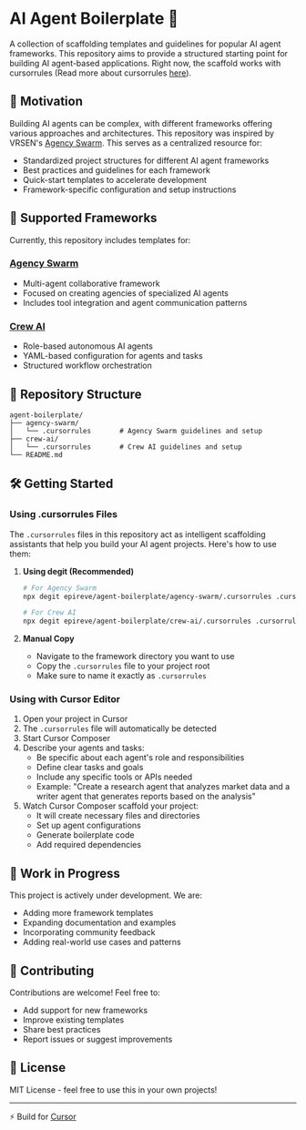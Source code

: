 # AI Agent Boilerplate 🤖

A collection of scaffolding templates and guidelines for popular AI agent frameworks. This repository aims to provide a structured starting point for building AI agent-based applications. Right now, the scaffold works with cursorrules (Read more about cursorrules [here](https://medium.com/@ashinno43/what-are-cursor-rules-and-how-to-use-them-ec558468d139)).

## 🎯 Motivation

Building AI agents can be complex, with different frameworks offering various approaches and architectures. This repository was inspired by VRSEN's [Agency Swarm](https://vrsen.github.io/agency-swarm). This serves as a centralized resource for:

- Standardized project structures for different AI agent frameworks
- Best practices and guidelines for each framework
- Quick-start templates to accelerate development
- Framework-specific configuration and setup instructions

## 🚀 Supported Frameworks

Currently, this repository includes templates for:

### [Agency Swarm](https://vrsen.github.io/agency-swarm)
- Multi-agent collaborative framework
- Focused on creating agencies of specialized AI agents
- Includes tool integration and agent communication patterns

### [Crew AI](https://docs.crewai.com)
- Role-based autonomous AI agents
- YAML-based configuration for agents and tasks
- Structured workflow orchestration

## 📁 Repository Structure

```
agent-boilerplate/
├── agency-swarm/
│   └── .cursorrules       # Agency Swarm guidelines and setup
├── crew-ai/
│   └── .cursorrules       # Crew AI guidelines and setup
└── README.md
```

## 🛠️ Getting Started

### Using .cursorrules Files

The `.cursorrules` files in this repository act as intelligent scaffolding assistants that help you build your AI agent projects. Here's how to use them:

1. **Using degit (Recommended)**
   ```bash
   # For Agency Swarm
   npx degit epireve/agent-boilerplate/agency-swarm/.cursorrules .cursorrules

   # For Crew AI
   npx degit epireve/agent-boilerplate/crew-ai/.cursorrules .cursorrules
   ```

2. **Manual Copy**
   - Navigate to the framework directory you want to use
   - Copy the `.cursorrules` file to your project root
   - Make sure to name it exactly as `.cursorrules`

### Using with Cursor Editor

1. Open your project in Cursor
2. The `.cursorrules` file will automatically be detected
3. Start Cursor Composer
4. Describe your agents and tasks:
   - Be specific about each agent's role and responsibilities
   - Define clear tasks and goals
   - Include any specific tools or APIs needed
   - Example: "Create a research agent that analyzes market data and a writer agent that generates reports based on the analysis"
5. Watch Cursor Composer scaffold your project:
   - It will create necessary files and directories
   - Set up agent configurations
   - Generate boilerplate code
   - Add required dependencies


## 🚧 Work in Progress

This project is actively under development. We are:
- Adding more framework templates
- Expanding documentation and examples
- Incorporating community feedback
- Adding real-world use cases and patterns

## 🤝 Contributing

Contributions are welcome! Feel free to:
- Add support for new frameworks
- Improve existing templates
- Share best practices
- Report issues or suggest improvements

## 📄 License

MIT License - feel free to use this in your own projects!

---
⚡️ Build for [Cursor](https://cursor.com/)
